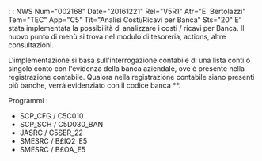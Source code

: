  :  : NWS Num="002168" Date="20161221" Rel="V5R1" Atr="E. Bertolazzi" Tem="TEC" App="C5" Tit="Analisi Costi/Ricavi per Banca" Sts="20"
 E' stata implementata la possibilità di analizzare i costi / ricavi per Banca.
 Il nuovo punto di menù si trova nel modulo di tesoreria, actions, altre consultazioni.

 L'implementazione si basa sull'interrogazione contabile di una lista conti o singolo conto con  l'evidenza della banca aziendale, ove è presente nella registrazione contabile.
 Qualora nella registrazione contabile siano presenti più banche, verrà evidenziato con il codice  banca **.

 Programmi : 
  - SCP_CFG / C5C010
  - SCP_SCH / C5D030_BAN
  - JASRC   / C5SER_22
  - SMESRC  / B£IQ2_E5
  - SMESRC  / B£OA_E5
